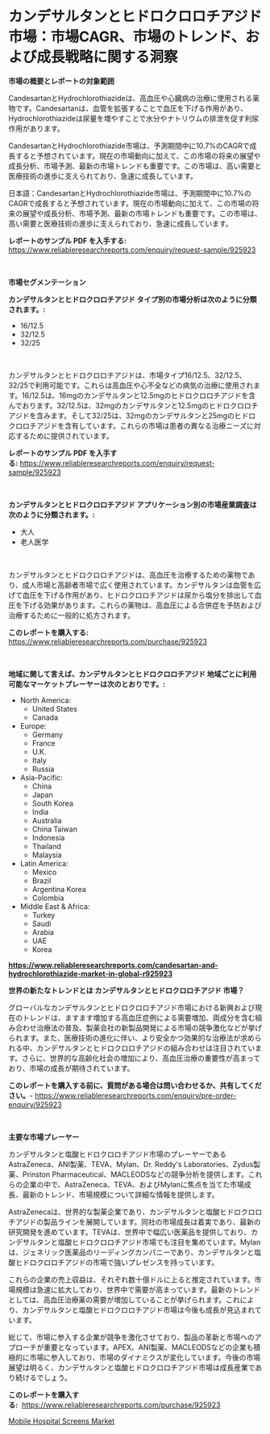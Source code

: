 <p><h1>カンデサルタンとヒドロクロロチアジド市場：市場CAGR、市場のトレンド、および成長戦略に関する洞察</h1></p><p><strong>市場の概要とレポートの対象範囲</strong></p>
<p><p>CandesartanとHydrochlorothiazideは、高血圧や心臓病の治療に使用される薬物です。Candesartanは、血管を拡張することで血圧を下げる作用があり、Hydrochlorothiazideは尿量を増やすことで水分やナトリウムの排泄を促す利尿作用があります。</p><p>CandesartanとHydrochlorothiazide市場は、予測期間中に10.7%のCAGRで成長すると予想されています。現在の市場動向に加えて、この市場の将来の展望や成長分析、市場予測、最新の市場トレンドも重要です。この市場は、高い需要と医療技術の進歩に支えられており、急速に成長しています。</p><p>日本語：CandesartanとHydrochlorothiazide市場は、予測期間中に10.7%のCAGRで成長すると予想されています。現在の市場動向に加えて、この市場の将来の展望や成長分析、市場予測、最新の市場トレンドも重要です。この市場は、高い需要と医療技術の進歩に支えられており、急速に成長しています。</p></p>
<p><strong>レポートのサンプル PDF を入手する:</strong> <a href="https://www.reliableresearchreports.com/enquiry/request-sample/925923">https://www.reliableresearchreports.com/enquiry/request-sample/925923</a></p>
<p>&nbsp;</p>
<p><strong>市場セグメンテーション</strong></p>
<p><strong>カンデサルタンとヒドロクロロチアジド タイプ別の市場分析は次のように分類されます。:</strong></p>
<p><ul><li>16/12.5</li><li>32/12.5</li><li>32/25</li></ul></p>
<p>&nbsp;</p>
<p><p>カンデサルタンとヒドロクロロチアジドは、市場タイプ16/12.5、32/12.5、32/25で利用可能です。これらは高血圧や心不全などの病気の治療に使用されます。16/12.5は、16mgのカンデサルタンと12.5mgのヒドロクロロチアジドを含んでおります。32/12.5は、32mgのカンデサルタンと12.5mgのヒドロクロロチアジドを含みます。そして32/25は、32mgのカンデサルタンと25mgのヒドロクロロチアジドを含有しています。これらの市場は患者の異なる治療ニーズに対応するために提供されています。</p></p>
<p><strong>レポートのサンプル PDF を入手する:</strong>&nbsp;<a href="https://www.reliableresearchreports.com/enquiry/request-sample/925923">https://www.reliableresearchreports.com/enquiry/request-sample/925923</a></p>
<p>&nbsp;</p>
<p><strong> カンデサルタンとヒドロクロロチアジド アプリケーション別の市場産業調査は次のように分類されます。:</strong></p>
<p><ul><li>大人</li><li>老人医学</li></ul></p>
<p>&nbsp;</p>
<p><p>カンデサルタンとヒドロクロロチアジドは、高血圧を治療するための薬物であり、成人市場と高齢者市場で広く使用されています。カンデサルタンは血管を広げて血圧を下げる作用があり、ヒドロクロロチアジドは尿から塩分を排出して血圧を下げる効果があります。これらの薬物は、高血圧による合併症を予防および治療するために一般的に処方されます。</p></p>
<p><strong>このレポートを購入する:</strong>&nbsp; <a href="https://www.reliableresearchreports.com/purchase/925923">https://www.reliableresearchreports.com/purchase/925923</a></p>
<p>&nbsp;</p>
<p><strong>地域に関して言えば、カンデサルタンとヒドロクロロチアジド 地域ごとに利用可能なマーケットプレーヤーは次のとおりです。:</strong></p>
<p><ul>
    <li>
        North America:
        <ul>
            <li>United States</li>
            <li>Canada</li>
        </ul>
    </li>
    <li>
        Europe:
        <ul>
            <li>Germany</li>
            <li>France</li>
            <li>U.K.</li>
            <li>Italy</li>
            <li>Russia</li>
        </ul>
    </li>
    <li>
        Asia-Pacific:
        <ul>
            <li>China</li>
            <li>Japan</li>
            <li>South Korea</li>
            <li>India</li>
            <li>Australia</li>
            <li>China Taiwan</li>
            <li>Indonesia</li>
            <li>Thailand</li>
            <li>Malaysia</li>
        </ul>
    </li>
    <li>
        Latin America:
        <ul>
            <li>Mexico</li>
            <li>Brazil</li>
            <li>Argentina Korea</li>
            <li>Colombia</li>
        </ul>
    </li>
    <li>
        Middle East & Africa:
        <ul>
            <li>Turkey</li>
            <li>Saudi</li>
            <li>Arabia</li>
            <li>UAE</li>
            <li>Korea</li>
        </ul>
    </li>
    </ul></p>
<p><strong><a href="https://www.reliableresearchreports.com/candesartan-and-hydrochlorothiazide-market-in-global-r925923">https://www.reliableresearchreports.com/candesartan-and-hydrochlorothiazide-market-in-global-r925923</a></strong>&nbsp;</p>
<p><strong>世界の新たなトレンドとは カンデサルタンとヒドロクロロチアジド 市場？</strong></p>
<p><p>グローバルなカンデサルタンとヒドロクロロチアジド市場における新興および現在のトレンドは、ますます増加する高血圧症例による需要増加、両成分を含む組み合わせ治療法の普及、製薬会社の新製品開発による市場の競争激化などが挙げられます。また、医療技術の進化に伴い、より安全かつ効果的な治療法が求められる中、カンデサルタンとヒドロクロロチアジドの組み合わせは注目されています。さらに、世界的な高齢化社会の増加により、高血圧治療の重要性が高まっており、市場の成長が期待されています。</p></p>
<p><strong>このレポートを購入する前に、質問がある場合は問い合わせるか、共有してください。</strong>- <a href="https://www.reliableresearchreports.com/enquiry/pre-order-enquiry/925923">https://www.reliableresearchreports.com/enquiry/pre-order-enquiry/925923</a></p>
<p>&nbsp;</p>
<p><strong>主要な市場プレーヤー</strong></p>
<p><p>カンデサルタンと塩酸ヒドロクロロチアジド市場のプレーヤーであるAstraZeneca、ANI製薬、TEVA、Mylan、Dr. Reddy's Laboratories、Zydus製薬、Prinston Pharmaceutical、MACLEODSなどの競争分析を提供します。これらの企業の中で、AstraZeneca、TEVA、およびMylanに焦点を当てた市場成長、最新のトレンド、市場規模について詳細な情報を提供します。</p><p>AstraZenecaは、世界的な製薬企業であり、カンデサルタンと塩酸ヒドロクロロチアジドの製品ラインを展開しています。同社の市場成長は着実であり、最新の研究開発を進めています。TEVAは、世界中で幅広い医薬品を提供しており、カンデサルタンと塩酸ヒドロクロロチアジド市場でも注目を集めています。Mylanは、ジェネリック医薬品のリーディングカンパニーであり、カンデサルタンと塩酸ヒドロクロロチアジドの市場で強いプレゼンスを持っています。</p><p>これらの企業の売上収益は、それぞれ数十億ドルに上ると推定されています。市場規模は急速に拡大しており、世界中で需要が高まっています。最新のトレンドとしては、高血圧治療薬の需要が増加していることが挙げられます。これにより、カンデサルタンと塩酸ヒドロクロロチアジド市場は今後も成長が見込まれています。</p><p>総じて、市場に参入する企業が競争を激化させており、製品の革新と市場へのアプローチが重要となっています。APEX、ANI製薬、MACLEODSなどの企業も積極的に市場に参入しており、市場のダイナミクスが変化しています。今後の市場展望は明るく、カンデサルタンと塩酸ヒドロクロロチアジド市場は成長産業であり続けるでしょう。</p></p>
<p><strong>このレポートを購入する:</strong>&nbsp;&nbsp;<a href="https://www.reliableresearchreports.com/purchase/925923">https://www.reliableresearchreports.com/purchase/925923</a></p>
<p><p><a href="https://github.com/AKSHATREPORTPRIME/Market-Research-Report-List-4/blob/main/mobile-hospital-screens-market.md">Mobile Hospital Screens Market</a></p></p>